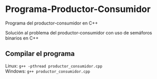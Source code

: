 # Programa-Productor-Consumidor
Programa del productor-consumidor en C++

Solución al problema del productor-consumidor con uso de semáforos binarios en C++

## Compilar el programa
Linux: `g++ -pthread productor_consumidor.cpp` <br />
Windows: `g++ productor_consumidor.cpp`
